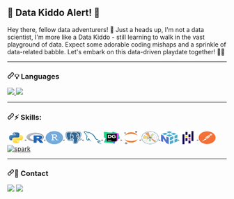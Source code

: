 ## 👶 Data Kiddo Alert! 👶
Hey there, fellow data adventurers! 🚀 Just a heads up, I'm not a data scientist, I'm more like a Data Kiddo - still learning to walk in the vast playground of data. Expect some adorable coding mishaps and a sprinkle of data-related babble. Let's embark on this data-driven playdate together! 🍼✨

<hr></hr>
 <div>
  <h3 dir="auto"><a id="user-content--languages" class="anchor" aria-hidden="true" href="#-languages"><svg class="octicon octicon-link" viewBox="0 0 16 16" version="1.1" width="16" height="16" aria-hidden="true"><path fill-rule="evenodd" d="M7.775 3.275a.75.75 0 001.06 1.06l1.25-1.25a2 2 0 112.83 2.83l-2.5 2.5a2 2 0 01-2.83 0 .75.75 0 00-1.06 1.06 3.5 3.5 0 004.95 0l2.5-2.5a3.5 3.5 0 00-4.95-4.95l-1.25 1.25zm-4.69 9.64a2 2 0 010-2.83l2.5-2.5a2 2 0 012.83 0 .75.75 0 001.06-1.06 3.5 3.5 0 00-4.95 0l-2.5 2.5a3.5 3.5 0 004.95 4.95l1.25-1.25a.75.75 0 00-1.06-1.06l-1.25 1.25a2 2 0 01-2.83 0z"></path></svg></a><g-emoji class="g-emoji" alias="bulb" fallback-src="https://github.githubassets.com/images/icons/emoji/unicode/1f4a1.png">💡</g-emoji> Languages</h3> 
  <a href="https://github.com/sakovitz">
   <img height="180em" src="https://github-readme-stats-i8te.vercel.app/api/?username=sakovitz&show_icons=true&theme=dark&include_all_commits=true&title_color=3fb950"/>
 <img height="180em" src="https://github-readme-stats-i8te.vercel.app/api/top-langs/?username=sakovitz&layout=compact&langs_count=7&theme=dark&title_color=3fb950"/>
</div>
 <hr></hr>
<div style="display: inline_block">
 <h3 dir="auto"><a id="user-content--skills" class="anchor" aria-hidden="true" href="#-skills"><svg class="octicon octicon-link" viewBox="0 0 16 16" version="1.1" width="16" height="16" aria-hidden="true"><path fill-rule="evenodd" d="M7.775 3.275a.75.75 0 001.06 1.06l1.25-1.25a2 2 0 112.83 2.83l-2.5 2.5a2 2 0 01-2.83 0 .75.75 0 00-1.06 1.06 3.5 3.5 0 004.95 0l2.5-2.5a3.5 3.5 0 00-4.95-4.95l-1.25 1.25zm-4.69 9.64a2 2 0 010-2.83l2.5-2.5a2 2 0 012.83 0 .75.75 0 001.06-1.06 3.5 3.5 0 00-4.95 0l-2.5 2.5a3.5 3.5 0 004.95 4.95l1.25-1.25a.75.75 0 00-1.06-1.06l-1.25 1.25a2 2 0 01-2.83 0z"></path></svg></a><g-emoji class="g-emoji" alias="zap" fallback-src="https://github.githubassets.com/images/icons/emoji/unicode/26a1.png">⚡</g-emoji> Skills:</h3>
  <a href="https://www.python.org/">
   <img align="center" alt="Python" height="30" width="40" src="https://github.com/devicons/devicon/blob/master/icons/python/python-original.svg">
  </a>
  <a href="https://www.r-project.org/">
   <img align="center" alt="R" height="30" width="40" src="https://github.com/devicons/devicon/blob/master/icons/r/r-original.svg">
  </a>
  <a href="https://posit.co/download/rstudio-desktop/">
   <img align="center" alt="RStudio" height="30" width="40" src="https://github.com/devicons/devicon/blob/master/icons/rstudio/rstudio-original.svg">
  </a>
  <a href="https://www.postgresql.org/">
   <img align="center" alt="postgres" height="30" width="40" src="https://github.com/devicons/devicon/blob/master/icons/postgresql/postgresql-plain.svg">
  </a>
  <a href="https://www.mysql.com/">
   <img align="center" alt="MySQL" height="30" width="40" src="https://github.com/devicons/devicon/blob/master/icons/mysql/mysql-original.svg">
  </a>
  <a href="https://www.jetbrains.com/pt-br/datagrip/">
   <img align="center" alt="datagrip" height="30" width="40" src="https://github.com/devicons/devicon/blob/master/icons/datagrip/datagrip-original.svg">
  </a>
  <a href="https://jupyter.org/">
   <img align="center" alt="Jupyter" height="30" width="40" src="https://github.com/devicons/devicon/blob/master/icons/jupyter/jupyter-original.svg">
  </a>
  <a href="https://matplotlib.org/">
   <img align="center" alt="Matplotlib" height="30" width="40" src="https://github.com/devicons/devicon/blob/master/icons/matplotlib/matplotlib-original.svg">
  </a>
  <a href="https://numpy.org/">
   <img align="center" alt="Numpy" height="30" width="40" src="https://github.com/devicons/devicon/blob/master/icons/numpy/numpy-original.svg">
  </a>
  <a href="https://pandas.pydata.org/">
   <img align="center" alt="Pandas" height="30" width="40" src="https://github.com/devicons/devicon/blob/master/icons/pandas/pandas-original.svg">
  </a>
  <a href="https://www.postman.com/">
   <img align="center" alt="Postman" height="30" width="40" src="https://github.com/devicons/devicon/blob/master/icons/postman/postman-original.svg">
  </a>
  <a href="https://spark.apache.org/">
   <img align="center" alt="spark" height="30" width="50" src="https://github.com/valohai/ml-logos/blob/master/spark.svg">
  </a>
  

  
</div>
  <hr></hr>
<div> 
  <h3 dir="auto"><a id="user-content--contact" class="anchor" aria-hidden="true" href="#-contact"><svg class="octicon octicon-link" viewBox="0 0 16 16" version="1.1" width="16" height="16" aria-hidden="true"><path fill-rule="evenodd" d="M7.775 3.275a.75.75 0 001.06 1.06l1.25-1.25a2 2 0 112.83 2.83l-2.5 2.5a2 2 0 01-2.83 0 .75.75 0 00-1.06 1.06 3.5 3.5 0 004.95 0l2.5-2.5a3.5 3.5 0 00-4.95-4.95l-1.25 1.25zm-4.69 9.64a2 2 0 010-2.83l2.5-2.5a2 2 0 012.83 0 .75.75 0 001.06-1.06 3.5 3.5 0 00-4.95 0l-2.5 2.5a3.5 3.5 0 004.95 4.95l1.25-1.25a.75.75 0 00-1.06-1.06l-1.25 1.25a2 2 0 01-2.83 0z"></path></svg></a><g-emoji class="g-emoji" alias="handshake" fallback-src="https://github.githubassets.com/images/icons/emoji/unicode/1f91d.png">🤝</g-emoji> Contact</h3> 
  <a href="https://www.linkedin.com/in/sakovitz/" target="_blank"><img src="https://img.shields.io/badge/-LinkedIn-%230077B5?style=for-the-badge&logo=linkedin&logoColor=white" target="_blank"></a> 
  <a href = "mailto:gsakovitz@gmail.com">
   <img src="https://img.shields.io/badge/-Gmail-%23333?style=for-the-badge&logo=gmail&logoColor=white" target="_blank">
  </a>
 
 
</div>

